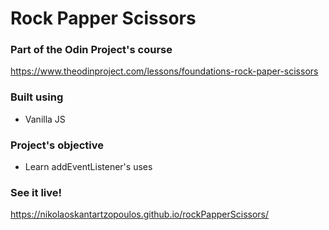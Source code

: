 # Rock Papper Scissors

### Part of the Odin Project's course
https://www.theodinproject.com/lessons/foundations-rock-paper-scissors

### Built using

* Vanilla JS

### Project's objective

* Learn addEventListener's uses

### See it live!

https://nikolaoskantartzopoulos.github.io/rockPapperScissors/
